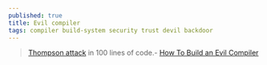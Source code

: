 ```yaml
---
published: true
title: Evil compiler
tags: compiler build-system security trust devil backdoor
---
```

> [Thompson attack](https://www.cs.cmu.edu/~rdriley/487/papers/Thompson_1984_ReflectionsonTrustingTrust.pdf) in 100 lines of code.- [How To Build an Evil Compiler](https://www.awelm.com/posts/evil-compiler/)
